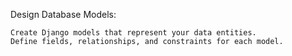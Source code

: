 Design Database Models:

    Create Django models that represent your data entities.
    Define fields, relationships, and constraints for each model.